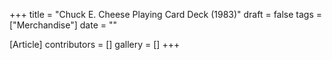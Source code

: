 +++
title = "Chuck E. Cheese Playing Card Deck (1983)"
draft = false
tags = ["Merchandise"]
date = ""

[Article]
contributors = []
gallery = []
+++